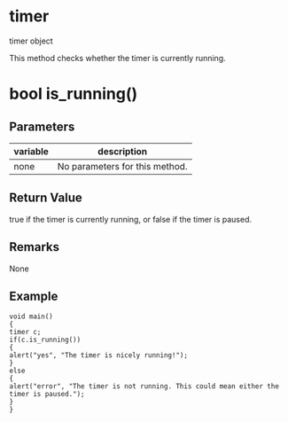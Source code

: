 # timer

timer object

  


This method checks whether the timer is currently running.

# bool is_running()

## Parameters

variable| description  
---|---  
none | No parameters for this method.  
  
## Return Value

true if the timer is currently running, or false if the timer is paused.

## Remarks

None

## Example
    
    
    void main()
    {
    timer c;
    if(c.is_running())
    {
    alert("yes", "The timer is nicely running!");
    }
    else
    {
    alert("error", "The timer is not running. This could mean either the timer is paused.");
    }
    }
    
